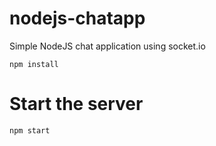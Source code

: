 # nodejs-chatapp
Simple NodeJS chat application using socket.io

```
npm install
```
# Start the server
```
npm start
```
